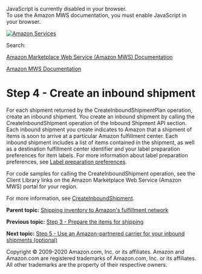 <div id="MWSDX_noscript">

JavaScript is currently disabled in your browser.  
To use the Amazon MWS documentation, you must enable JavaScript in your
browser.

</div>

<div id="MWSDX_divtop">

[![Amazon
Services](https://images-na.ssl-images-amazon.com/images/G/08/mwsportal/fr_FR/amazonservices.gif "Amazon Services")](http://services.amazon.fr)

<div id="MWSDX_search">

<span id="MWSDX_searchlbl">Search:</span>

</div>

  
<span id="MWSDX_titlebar">[Amazon Marketplace Web Service (Amazon MWS)
Documentation](https://developer.amazonservices.fr/gp/mws/docs.html)</span>

</div>

<div id="MWSDX_divbottom">

<div id="MWSDX_divleft">

<div id="MWSDX_toc">

</div>

</div>

<div id="MWSDX_divright">

<div id="MWSDX_content">

<span id="MWSDX_breadcrumbs">[Amazon MWS
Documentation](https://developer.amazonservices.fr/gp/mws/docs.html)</span>

# Step 4 - Create an inbound shipment

<div class="body conbody">

For each shipment returned by the <span
class="keyword apiname">CreateInboundShipmentPlan</span> operation,
create an inbound shipment. You create an inbound shipment by calling
the <span class="keyword apiname">CreateInboundShipment</span> operation
of the Inbound Shipment API section. Each inbound shipment you create
indicates to Amazon that a shipment of items is soon to arrive at a
particular <span class="ph">Amazon fulfillment center</span>. Each
inbound shipment includes a list of items contained in the shipment, as
well as a destination fulfillment center identifier and your label
preparation preferences for item labels. For more information about
label preparation preferences, see
<a href="FBAGuide_CreateInShipPlan.md" class="xref">Label preparation preferences</a>.

For code samples for calling the <span
class="keyword apiname">CreateInboundShipment</span> operation, see the
Client Library links on the <span class="ph">Amazon Marketplace Web
Service (Amazon MWS)</span> portal for your region.

For more information, see
<a href="../fba_inbound/FBAInbound_CreateInboundShipment.md" class="xref">CreateInboundShipment</a>.

</div>

<div class="related-links">

<div class="familylinks">

<div class="parentlink">

**Parent topic:**
<a href="../fba_guide/FBAGuide_ShipInventoryToAFN.md" class="link">Shipping inventory to Amazon's fulfillment network</a>

</div>

<div class="previouslink">

**Previous topic:**
<a href="../fba_guide/FBAGuide_PrepareItems.md" class="link">Step 3 - Prepare the items for shipping</a>

</div>

<div class="nextlink">

**Next topic:**
<a href="../fba_guide/FBAGuide_UseAmazonCarrierToShip.md" class="link">Step 5 - Use an Amazon-partnered carrier for your inbound shipments (optional)</a>

</div>

</div>

</div>

<div id="MWSDX_footer">

Copyright © 2009-2020 Amazon.com, Inc. or its affiliates. Amazon and
Amazon.com are registered trademarks of Amazon.com, Inc. or its
affiliates. All other trademarks are the property of their respective
owners.

</div>

</div>

</div>

<div style="clear: both;">

</div>

</div>
